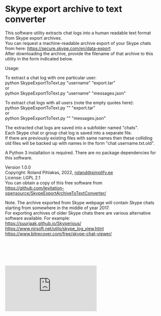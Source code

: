 # Skype export archive to text converter

This software utility extracts chat logs into a human readable text format from Skype export archives.
<br>You can request a machine-readable archive export of your Skype chats from here: https://secure.skype.com/en/data-export
<br>After downloading the archive, provide the filename of that archive to this utility in the form indicated below.

Usage:

To extract a chat log with one particular user:
<br>python SkypeExportToText.py "username" "export.tar"
<br>or
<br>python SkypeExportToText.py "username" "messages.json"

To extract chat logs with all users (note the empty quotes here):
<br>python SkypeExportToText.py "" "export.tar"
<br>or
<br>python SkypeExportToText.py "" "messages.json"

The extracted chat logs are saved into a subfolder named "chats".
<br>Each Skype chat or group chat log is saved into a separate file.
<br>If there are previously existing files with same names then these colliding old files will be backed up with names in the form "chat username.txt.old".


A Python 3 installation is required. There are no package dependencies for this software.


Version 1.0.0
<br>Copyright: Roland Pihlakas, 2022, roland@simplify.ee
<br>License: LGPL 2.1
<br>You can obtain a copy of this free software from https://github.com/levitation-opensource/SkypeExportArchiveToTextConverter/


Note. The archive exported from Skype webpage will contain Skype chats starting from somewhere in the middle of year 2017.
<br>For exporting archives of older Skype chats there are various alternative software available. For example:
<br>https://suurjaak.github.io/Skyperious/
<br>https://www.nirsoft.net/utils/skype_log_view.html
<br>https://www.bitrecover.com/free/skype-chat-viewer/

<br>
<br>
<br>
<br>

[![Analytics](https://ga-beacon.appspot.com/UA-351728-28/SkypeExportArchiveToTextConverter/README.md?pixel)](https://github.com/igrigorik/ga-beacon)    
